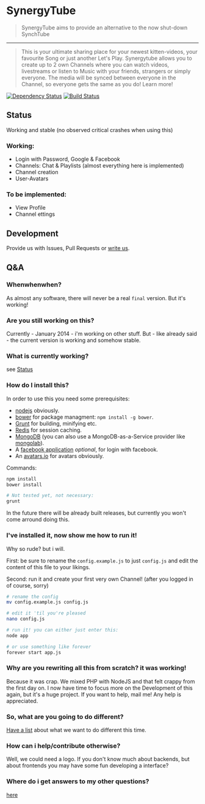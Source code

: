 # SynergyTube
> SynergyTube aims to provide an alternative to the now shut-down SynchTube

---
> This is your ultimate sharing place for your newest kitten-videos, your favourite Song or just another Let's Play. Synergytube allows you to create up to 2 own Channels where you can watch videos, livestreams or listen to Music with your friends, strangers or simply everyone. The media will be synced between everyone in the Channel, so everyone gets the same as you do!
Learn more!

[![Dependency Status](https://gemnasium.com/TeamSynergy/node-synergytube.svg)](https://gemnasium.com/TeamSynergy/node-synergytube)
[![Build Status](https://api.travis-ci.org/TeamSynergy/node-synergytube.svg)](https://api.travis-ci.org/TeamSynergy/node-synergytube.svg)

## Status
Working and stable (no observed critical crashes when using this)


### Working:
* Login with Password, Google & Facebook
* Channels: Chat & Playlists (almost everything here is implemented)
* Channel creation
* User-Avatars

### To be implemented:
* View Profile
* Channel ettings

## Development
Provide us with Issues, Pull Requests or [write us](mailto:screeny05@gmail.com).

## Q&A

### Whenwhenwhen?
As almost any software, there will never be a real `final` version. But it's working!

### Are you still working on this?
Currently - January 2014 - i'm working on other stuff. But - like already said - the current version is working and somehow stable.

### What is currently working?
see [Status](#working)

### How do I install this?
In order to use this you need some prerequisites:
* [nodejs](http://nodejs.org/) obviously.
* [bower](http://bower.io/) for package managment: `npm install -g bower`.
* [Grunt](http://gruntjs.com/) for building, minifying etc.
* [Redis](http://redis.io/) for session caching.
* [MongoDB](http://www.mongodb.org/) (you can also use a MongoDB-as-a-Service provider like [mongolab](https://mongolab.com/)).
* A [facebook application](https://developers.facebook.com/apps) *optional*, for login with facebook.
* An [avatars.io](https://avatars.io) for avatars obviously.

Commands:
```bash
npm install
bower install

# Not tested yet, not necessary:
grunt
```

In the future there will be already built releases, but currently you won't come arround doing this.

### I've installed it, now show me how to run it!
Why so rude? but i will.

First: be sure to rename the `config.example.js` to just `config.js` and edit the content of this file to your likings.

Second: run it and create your first very own Channel! (after you logged in of course, sorry)

```bash
# rename the config
mv config.example.js config.js

# edit it 'til you're pleased
nano config.js

# run it! you can either just enter this:
node app

# or use something like forever
forever start app.js

```

### Why are you rewriting all this from scratch? it was working!
Because it was crap. We mixed PHP with NodeJS and that felt crappy from the first day on.
I now have time to focus more on the Development of this again, but it's a huge project.
If you want to help, mail me! Any help is appreciated.

### So, what are you going to do different?
[Have a list](https://github.com/TeamSynergy/SynergyTube-deprec/issues/154) about what we want
to do different this time.

### How can i help/contribute otherwise?
Well, we could need a logo. If you don't know much about backends,
but about frontends you may have some fun developing a interface?

### Where do i get answers to my other questions?
[here](https://github.com/TeamSynergy/SynergyTube-deprec)
